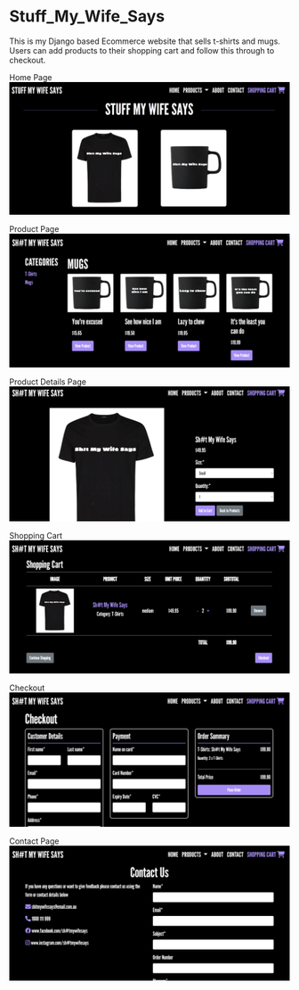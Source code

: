 # Stuff_My_Wife_Says
This is my Django based Ecommerce website that sells t-shirts and mugs. Users can add products to their shopping cart and follow this through to checkout.

Home Page
![Home Page](Stuff_My_Wife_Says/Screenshots/Stuff_My_Wife_Says_landing_page.png)

Product Page
![Product Page](Stuff_My_Wife_Says/Screenshots/product_page.png)

Product Details Page
![Product Details Page](Stuff_My_Wife_Says/Screenshots/product_details_page.png)

Shopping Cart
![Shopping Cart](Stuff_My_Wife_Says/Screenshots/shopping_cart_page.png)

Checkout
![Checkout](Stuff_My_Wife_Says/Screenshots/checkout_page.png)

Contact Page
![Contact Page](Stuff_My_Wife_Says/Screenshots/contact_page.png)

